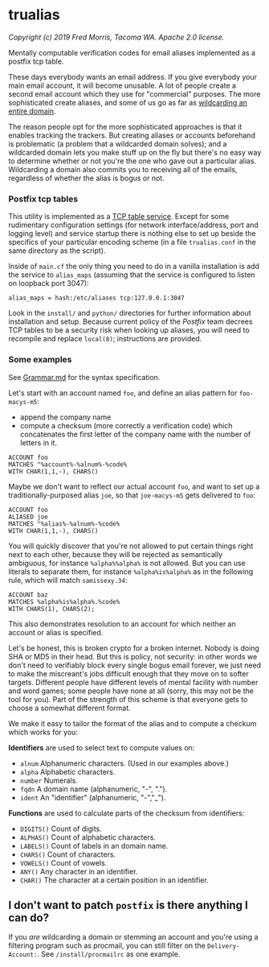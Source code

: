 # trualias

_Copyright (c) 2019 Fred Morris, Tacoma WA. Apache 2.0 license._

Mentally computable verification codes for email aliases implemented as a postfix tcp table.

These days everybody wants an email address. If you give everybody your main email account, it will become unusable. A lot of people create a second email account which they use for "commercial" purposes. The more sophisticated create aliases, and some of us go as far as [wildcarding an entire domain](https://lewman.blog/2019/09/02/why-i-have-over-one-thousand-personal-email-addresses/).

The reason people opt for the more sophisticated approaches is that it enables tracking the trackers. But creating aliases or accounts beforehand is problematic (a problem that a wildcarded domain solves); and a wildcarded domain lets you make stuff up on the fly but there's no easy way to determine whether or not you're the one who gave out a particular alias. Wildcarding a domain also commits you to receiving all of the emails, regardless of whether the alias is bogus or not.

### Postfix tcp tables

This utility is implemented as a [TCP table service](http://www.postfix.org/tcp_table.5.html). Except for some rudimentary configuration settings (for network interface/address, port and logging level) and service startup there is nothing else to set up beside the specifics of your particular encoding scheme (in a file `trualias.conf` in the same directory as the script).

Inside of `main.cf` the only thing you need to do in a vanilla installation is add the service to `alias_maps` (assuming that the service is configured to listen on loopback port 3047):

```
alias_maps = hash:/etc/aliases tcp:127.0.0.1:3047
```

Look in the `install/` and `python/` directories for further information about installation and setup. Because current
policy of the _Postfix_ team decrees TCP tables to be a security risk when looking up aliases, you will need to
recompile and replace `local(8)`; instructions are provided.

### Some examples

See [Grammar.md](https://github.com/m3047/trualias/blob/master/Grammar.md) for the syntax specification.

Let's start with an account named `foo`, and define an alias pattern for `foo-macys-m5`:

* append the company name
* compute a checksum (more correctly a verification code) which concatenates the first letter of the company name with the number of letters in it.

```
ACCOUNT foo
MATCHES "%account%-%alnum%-%code%
WITH CHAR(1,1,-), CHARS()
```

Maybe we don't want to reflect our actual account `foo`, and want to set up a traditionally-purposed alias `joe`, so that `joe-macys-m5` gets delivered to `foo`:

```
ACCOUNT foo
ALIASED joe
MATCHES "%alias%-%alnum%-%code%
WITH CHAR(1,1,-), CHARS()
```
You will quickly discover that you're not allowed to put certain things right next to each other, because they
will be rejected as semantically ambiguous, for instance `%alpha%%alpha%` is not allowed. But you can use literals to
separate them, for instance `%alpha%is%alpha%` as in the following rule, which will match `samissexy.34`:

```
ACCOUNT baz
MATCHES %alpha%is%alpha%.%code%
WITH CHARS(1), CHARS(2);
```

This also demonstrates resolution to an account for which neither an account or alias is specified.

Let's be honest, this is broken crypto for a broken internet. Nobody is doing SHA or MD5 in their head. But this is policy, not security: in other words we don't need to verifiably block every single bogus email forever, we just need to make the miscreant's jobs difficult enough that they move on to softer targets. Different people have different levels of mental facility with number and word games; some people have none at all (sorry, this may not be the tool for you). Part of the strength of this scheme is that everyone gets to choose a somewhat different format.

We make it easy to tailor the format of the alias and to compute a checkum which works for you:

**Identifiers** are used to select text to compute values on:

* `alnum` Alphanumeric characters. (Used in our examples above.)
* `alpha` Alphabetic characters.
* `number` Numerals.
* `fqdn` A domain name (alphanumeric, "-", ".").
* `ident` An "identifier" (alphanumeric, "-","_").

**Functions** are used to calculate parts of the checksum from identifiers:

* `DIGITS()` Count of digits.
* `ALPHAS()` Count of alphabetic characters.
* `LABELS()` Count of labels in an domain name.
* `CHARS()` Count of characters.
* `VOWELS()` Count of vowels.
* `ANY()` Any character in an identifier.
* `CHAR()` The character at a certain position in an identifier.

## I don't want to patch `postfix` is there anything I can do?

If you _are_ wildcarding a domain or stemming an account and you're using a filtering program such as procmail,
you can still filter on the `Delivery-Account:`. See `/install/procmailrc` as one example.
